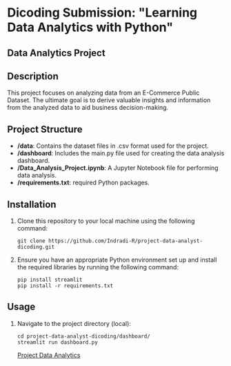 # Dicoding Submission: "Learning Data Analytics with Python"

## Data Analytics Project

## Description

This project focuses on analyzing data from an E-Commerce Public Dataset. The ultimate goal is to derive valuable insights and information from the analyzed data to aid business decision-making.

## Project Structure

- **/data**: Contains the dataset files in .csv format used for the project.
- **/dashboard**: Includes the main.py file used for creating the data analysis dashboard.
- **/Data_Analysis_Project.ipynb**: A Jupyter Notebook file for performing data analysis.
- **/requirements.txt**: required Python packages.

## Installation

1. Clone this repository to your local machine using the following command:

   ```shell
   git clone https://github.com/Indradi-R/project-data-analyst-dicoding.git
   ```

2. Ensure you have an appropriate Python environment set up and install the required libraries by running the following command:

   ```shell
   pip install streamlit
   pip install -r requirements.txt
   ```

## Usage

1. Navigate to the project directory (local):

   ```shell
   cd project-data-analyst-dicoding/dashboard/
   streamlit run dashboard.py
   ```
   [Project Data Analytics](https://shiny-spoon-5966jvp6vqqhvg57-8501.app.github.dev/?vscodeBrowserReqId=1735631166914)
